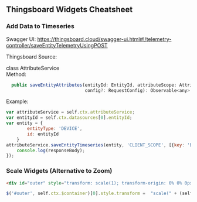 ## Thingsboard Widgets Cheatsheet

### Add Data to Timeseries

Swagger UI: https://thingsboard.cloud/swagger-ui.html#!/telemetry-controller/saveEntityTelemetryUsingPOST

Thingsboard Source:  

class AttributeService  
Method:

```javascript
  public saveEntityAttributes(entityId: EntityId, attributeScope: AttributeScope, attributes: Array<AttributeData>,
                              config?: RequestConfig): Observable<any>
```

Example:                              
       
```javascript                 
var attributeService = self.ctx.attributeService;
var entityId = self.ctx.datasources[0].entityId;
var entity = {
	    entityType: 'DEVICE',
	    id: entityId
	}
attributeService.saveEntityTimeseries(entity, 'CLIENT_SCOPE', [{key: 'BatteryLevel', value: 375}]).subscribe((responseBody) => {
    console.log(responseBody);
}); 
``` 
                                    
### Scale Widgets (Alternative to Zoom)

```html
<div id="outer" style="transform: scale(1); transform-origin: 0% 0% 0px;">
```

```javascript
$('#outer', self.ctx.$container)[0].style.transform =  "scale(" + (self.ctx.width / 190) + ")";
```